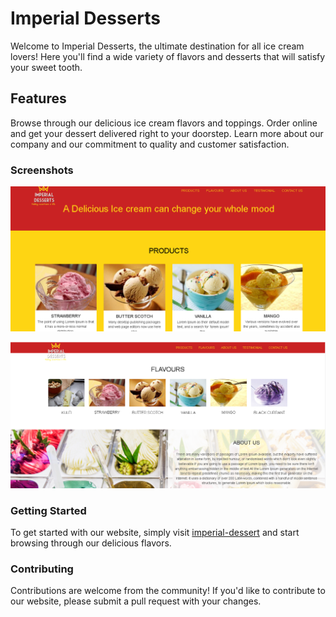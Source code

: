 # Imperial Desserts

Welcome to Imperial Desserts, the ultimate destination for all ice cream lovers! Here you'll find a wide variety of flavors and desserts that will satisfy your sweet tooth.

## Features
Browse through our delicious ice cream flavors and toppings.
Order online and get your dessert delivered right to your doorstep.
Learn more about our company and our commitment to quality and customer satisfaction.

### Screenshots
![Home Page](./images/preview%201.PNG)

![Flavors Page](./images/preview%202.PNG)

### Getting Started
To get started with our website, simply visit [imperial-dessert](imperial-desserts.vercel.app) and start browsing through our delicious flavors.

### Contributing
Contributions are welcome from the community! If you'd like to contribute to our website, please submit a pull request with your changes.






